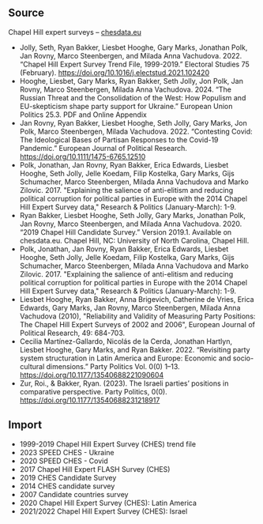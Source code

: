 ## Source

Chapel Hill expert surveys – [chesdata.eu](https://www.chesdata.eu/)

+ Jolly, Seth, Ryan Bakker, Liesbet Hooghe, Gary Marks, Jonathan Polk, Jan Rovny, Marco Steenbergen, and Milada Anna Vachudova. 2022. “Chapel Hill Expert Survey Trend File, 1999-2019.” Electoral Studies 75 (February). https://doi.org/10.1016/j.electstud.2021.102420
+ Hooghe, Liesbet, Gary Marks, Ryan Bakker, Seth Jolly, Jon Polk, Jan Rovny, Marco Steenbergen, Milada Anna Vachudova. 2024. “The Russian Threat and the Consolidation of the West: How Populism and EU-skepticism shape party support for Ukraine.” European Union Politics 25.3. PDF and Online Appendix
+ Jan Rovny, Ryan Bakker, Liesbet Hooghe, Seth Jolly, Gary Marks, Jon Polk, Marco Steenbergen, Milada Vachudova. 2022. “Contesting Covid: The Ideological Bases of Partisan Responses to the Covid-19 Pandemic.” European Journal of Political Research. https://doi.org/10.1111/1475-6765.12510
+ Polk, Jonathan, Jan Rovny, Ryan Bakker, Erica Edwards, Liesbet Hooghe, Seth Jolly, Jelle Koedam, Filip Kostelka, Gary Marks, Gijs Schumacher, Marco Steenbergen, Milada Anna Vachudova and Marko Zilovic. 2017. "Explaining the salience of anti-elitism and reducing political corruption for political parties in Europe with the 2014 Chapel Hill Expert Survey data," Research & Politics (January-March): 1-9.
+ Ryan Bakker, Liesbet Hooghe, Seth Jolly, Gary Marks, Jonathan Polk, Jan Rovny, Marco Steenbergen, and Milada Anna Vachudova. 2020. “2019 Chapel Hill Candidate Survey.” Version 2019.1. Available on chesdata.eu. Chapel Hill, NC: University of North Carolina, Chapel Hill.
+ Polk, Jonathan, Jan Rovny, Ryan Bakker, Erica Edwards, Liesbet Hooghe, Seth Jolly, Jelle Koedam, Filip Kostelka, Gary Marks, Gijs Schumacher, Marco Steenbergen, Milada Anna Vachudova and Marko Zilovic. 2017. "Explaining the salience of anti-elitism and reducing political corruption for political parties in Europe with the 2014 Chapel Hill Expert Survey data," Research & Politics (January-March): 1-9. 
+ Liesbet Hooghe, Ryan Bakker, Anna Brigevich, Catherine de Vries, Erica Edwards, Gary Marks, Jan Rovny, Marco Steenbergen, Milada Anna Vachudova (2010), "Reliability and Validity of Measuring Party Positions: The Chapel Hill Expert Surveys of 2002 and 2006", European Journal of Political Research, 49: 684-703.
+ Cecilia Martínez-Gallardo, Nicolás de la Cerda, Jonathan Hartlyn, Liesbet Hooghe, Gary Marks, and Ryan Bakker. 2022. “Revisiting party system structuration in Latin America and Europe: Economic and socio-cultural dimensions.” Party Politics Vol. 0(0) 1–13. https://doi.org/10.1177/13540688221090604
+ Zur, Roi., & Bakker, Ryan. (2023). The Israeli parties’ positions in comparative perspective. Party Politics, 0(0). https://doi.org/10.1177/13540688231218917

## Import

+ 1999-2019 Chapel Hill Expert Survey (CHES) trend file
+ 2023 SPEED CHES - Ukraine
+ 2020 SPEED CHES - Covid
+ 2017 Chapel Hill Expert FLASH Survey (CHES)
+ 2019 CHES Candidate Survey
+ 2014 CHES candidate survey
+ 2007 Candidate countries survey
+ 2020 Chapel Hill Expert Survey (CHES): Latin America
+ 2021/2022 Chapel Hill Expert Survey (CHES): Israel
